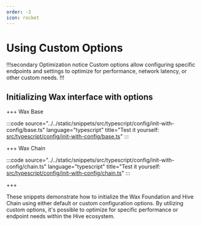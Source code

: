 ```yaml
---
order: -3
icon: rocket
---
```


# Using Custom Options

!!!secondary Optimization notice
Custom options allow configuring specific endpoints and settings to optimize for performance, network latency, or other custom needs.
!!!

## Initializing Wax interface with options

+++ Wax Base

:::code source="../../static/snippets/src/typescript/config/init-with-config/base.ts" language="typescript" title="Test it yourself: [src/typescript/config/init-with-config/base.ts](https://stackblitz.com/github/mtyszczak/hive-docs-snippets?file=src%2Ftypescript%2Fconfig%2Finit-with-config%2Fbase.ts)" :::

+++ Wax Chain

:::code source="../../static/snippets/src/typescript/config/init-with-config/chain.ts" language="typescript" title="Test it yourself: [src/typescript/config/init-with-config/chain.ts](https://stackblitz.com/github/mtyszczak/hive-docs-snippets?file=src%2Ftypescript%2Fconfig%2Finit-with-config%2Fchain.ts)" :::

+++

These snippets demonstrate how to initialize the Wax Foundation and Hive Chain using either default or custom configuration options. By utilizing custom options, it's possible to optimize for specific performance or endpoint needs within the Hive ecosystem.
